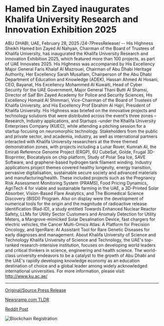 # Hamed bin Zayed inaugurates Khalifa University Research and Innovation Exhibition 2025

ABU DHABI, UAE, February 28, 2025 /24-7PressRelease/ -- His Highness Sheikh Hamed bin Zayed Al Nahyan, Chairman of the Board of Trustees of Khalifa University, has inaugurated the Khalifa University Research and Innovation Exhibition 2025, which featured more than 100 projects, as part of UAE Innovates 2025.  His Highness was accompanied by His Excellency Major General Faris Khalaf Al Mazrouei, Chairman of Abu Dhabi Heritage Authority, Her Excellency Sarah Musallam, Chairperson of the Abu Dhabi Department of Education and Knowledge (ADEK), Hassan Ahmed Al Hosani, CEO, Bayanat, His Excellency Mohammed Al Kuwaiti, Head of Cyber Security for the UAE Government, Major General Thani Butti Al Shamsi, Director of Saif Bin Zayed Academy for Police and Security Sciences, His Excellency Homaid Al Shimmari, Vice-Chairman of the Board of Trustees of Khalifa University, and His Excellency Prof Ebrahim Al Hajri, President of Khalifa University.  His Highness was briefed on the innovative projects and technology solutions that were distributed across the event's three zones – Research, Industry applications, and Startups –under the Khalifa University Enterprises Company (KUEC), while attending a pitching session for a startup focusing on neuromorphic technology.  Stakeholders from the public and private sector, and academia, industry, as well as international partners interacted with Khalifa University researchers at the three themed demonstration zones, with projects including a Lunar Rover, Kumrah AI, the Emirati Reference Genome Project (ERGP), 6U CubeSat, Golde, Frugal 3D-Bioprinter, Biocatalysis on chip platform, Study of Polar Sea Ice, SAVE Software, and graphene-based hydrogen tank filament winding.  Industry applications project themes covered healthy longevity, energy transition, pervasive digitalisation, sustainable secure society and advanced materials and manufacturing/health. These included projects such as the Pregnancy Risk Assessment Monitoring System (PRAMS), Food Pricing Dynamics, AgriTech 4 for viable and sustainable farming in the UAE, a 3D-Printed Solar Absorber, Vision-Based Flare Analytics, and The Biomedical Science Discovery (BISDI) Program.  Also on display were the development of numerical tools for the origin and the magnitude of radioactive release identification (Rad-ID), a study entitled Towards Enhanced Nuclear Reactor Safety, LLMs for Utility Sector Customers and Anomaly Detection for Utility Meters, a Mangrove-mimicked Solar Desalination Device, fast chargers for electric vehicles, the Cancer Multi-Omics Atlas: A Platform for Precision Oncology, and IgenRare: AI Assistant Tool for Rare Genetic Diseases for early diagnoses and management.  About Khalifa University of Science and Technology  Khalifa University of Science and Technology, the UAE's top-ranked research-intensive institution, focuses on developing world leaders and critical thinkers in science, engineering and health science. The world-class university endeavors to be a catalyst to the growth of Abu Dhabi and the UAE's rapidly developing knowledge economy as an education destination of choice and a global leader among widely acknowledged international universities.  For more information, please visit: http://www.ku.ac.ae/ 

---

[Original/Source Press Release](https://www.24-7pressrelease.com/press-release/520113/hamed-bin-zayed-inaugurates-khalifa-university-research-and-innovation-exhibition-2025)
                    

[Newsramp.com TLDR](https://newsramp.com/curated-news/khalifa-university-research-and-innovation-exhibition-2025-showcases-cutting-edge-projects-in-uae/25d7de8f83955302b0d0da27daded1a6) 

 



[Reddit Post](https://www.reddit.com/r/newsramp/comments/1j033xn/khalifa_university_research_and_innovation/) 



![Blockchain Registration](https://cdn.newsramp.app/24-7PressRelease/qrcode/252/28/paveh3q4.webp)